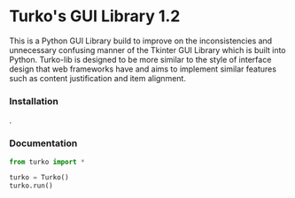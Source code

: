 <h1>Turko's GUI Library 1.2</h1>
This is a Python GUI Library build to improve on the inconsistencies and unnecessary confusing manner of the Tkinter GUI Library which is built into Python. Turko-lib is designed to be more similar to the style of interface design that web frameworks have and aims to implement similar features such as content justification and item alignment.

<h3>Installation</h3>
.

<h3>Documentation</h3>

```python
from turko import *

turko = Turko()
turko.run()
```
